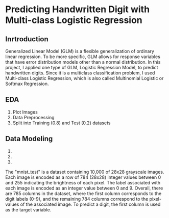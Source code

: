 # Predicting Handwritten Digit with Multi-class Logistic Regression
## Inrtroduction
Generalized Linear Model (GLM) is a flexible generalization of ordinary linear regression. To be more specific, GLM allows for response variables that have error distribution models other than a normal distribution. In this project, I applied one type of GLM, Logistic Regression Model, to predict handwritten digits. Since it is a multiclass classification problem, I used Multi-class Logistic Regression, which is also called Multinomial Logistic or Softmax Regression.
## EDA
1. Plot Images
2. Data Preprocessing
3. Split into Training (0.8) and Test (0.2) datasets
## Data Modeling
1.
2.
3.


The "mnist_test" is a dataset containing 10,000 of 28x28 grayscale images. Each image is encoded as a row of 784 (28x28) integer values between 0 and 255 indicating the brightness of each pixel. The label associated with each image is encoded as an integer value between 0 and 9. Overall, there are 785 columns in the dataset, where the first column corresponds to the digit labels (0-9), and the remaining 784 columns correspond to the pixel-values of the associated image. To predict a digit, the first column is used as the target variable.
